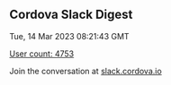 ## Cordova Slack Digest
Tue, 14 Mar 2023 08:21:43 GMT

[User count: 4753](https://cordova.slack.com/)


Join the conversation at [slack.cordova.io](http://slack.cordova.io/)
